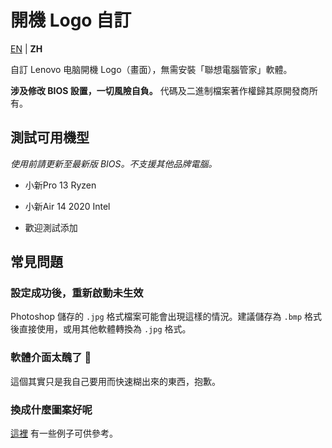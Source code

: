 # 開機 Logo 自訂

[EN](README.md) | **ZH**

自訂 Lenovo 电脑開機 Logo（畫面），無需安裝「聯想電腦管家」軟體。

**涉及修改 BIOS 設置，一切風險自負。** 代碼及二進制檔案著作權歸其原開發商所有。

## 測試可用機型

*使用前請更新至最新版 BIOS。不支援其他品牌電腦。*

- 小新Pro 13 Ryzen

- 小新Air 14 2020 Intel

- 歡迎測試添加

## 常見問題

### 設定成功後，重新啟動未生效

Photoshop 儲存的 `.jpg` 格式檔案可能會出現這樣的情況。建議儲存為 `.bmp` 格式後直接使用，或用其他軟體轉換為 `.jpg` 格式。

### 軟體介面太醜了 🤯

這個其實只是我自己要用而快速糊出來的東西，抱歉。

### 換成什麼圖案好呢

[這裡](https://github.com/Coxxs/LogoDiy/tree/master/Examples) 有一些例子可供參考。
